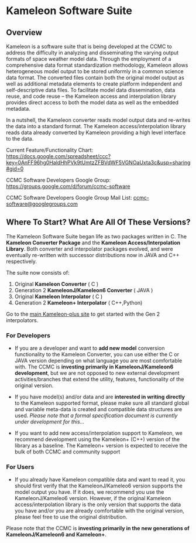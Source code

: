 # Kameleon Software Suite #

## Overview ##

Kameleon is a software suite that is being developed at the CCMC to address the difficulty in analyzing and disseminating the varying output formats of space weather model data.  Through the employment of a comprehensive data format standardization methodology, Kameleon allows heterogeneous model output to be stored uniformly in a common science data format.  The converted files contain both the original model output as well as additional metadata elements to create platform independent and self-descriptive data files.  To facilitate model data dissemination, data reuse, and code reuse – the Kameleon access and interpolation library provides direct access to both the model data as well as the embedded metadata.

In a nutshell, the Kameleon converter reads model output data and re-writes the data into a standard format.  The Kameleon access/interpolation library reads data already converted by Kameleon providing a high level interface to the data.

Current Feature/Functionality Chart: https://docs.google.com/spreadsheet/ccc?key=0AnFF96hg0HaldHhPVk9tUmtzZFBVdWF5VGNOaUxta3c&usp=sharing#gid=0

CCMC Software Developers Google Group:
https://groups.google.com/d/forum/ccmc-software

CCMC Software Developers Google Group Mail List: ccmc-software@googlegroups.com

## Where To Start?  What Are All Of These Versions? ##

The Kameleon Software Suite began life as two packages written in C.  The **Kameleon Converter Package** and the **Kameleon Access/Interpolation Library**.  Both converter and interpolator packages evolved, and were eventually re-written with successor distributions now in JAVA and C++ respectively.

The suite now consists of:

  1. Original **Kameleon Converter** ( C )
  1. Generation 2 **KameleonJ/Kameleon6 Converter** ( JAVA )
  1. Original **Kameleon Interpolator** ( C )
  1. Generation 2 **Kameleon+ Interpolator** ( C++,Python)

Go to the [main Kameleon-plus site](http://ccmc.gsfc.nasa.gov/downloads/kameleon_instructions/html/README.html) to get started with the Gen 2 interpolators.

### For Developers ###

  * If you are a developer and want to **add new model** conversion functionality to the Kameleon Converter, you can use either the C or JAVA version depending on what language you are most comfortable with.  The CCMC is **investing primarily in KameleonJ/Kameleon6 development**, but we are not opposed to new external development activities/branches that extend the utility, features, functionality of the original version.

  * If you have model(s) and/or data and are **interested in writing directly** to the Kameleon supported format, please make sure all standard global and variable meta-data is created and compatible data structures are used.  _Please note that a formal specification document is currently under development for this..._

  * If you want to add new access/interpolation support to Kameleon, we recommend development using the Kameleon+ (C++) version of the library as a baseline.  The Kameleon+ version is expected to receive the bulk of both CCMC and community support

### For Users ###

  * If you already have Kameleon compatible data and want to read it, you should first verify that the KameleonJ/Kameleo6 version supports the model output you have.  If it does, we recommend you use the KameleonJ/Kameleo6 version.  However, if the original Kameleon access/interpolation library is the only version that supports the data you have and/or you are already comfortable with the original version, please feel free to use the original distribution.

Please note that the CCMC is **investing primarily in the new generations of KameleonJ/Kameleon6 and Kameleon+**.
